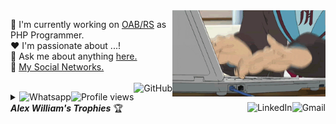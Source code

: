 <a href="#">
    <img src="https://github.com/AlexWilliam/AlexWilliam/blob/develop/assets/working.gif" title="day++" width="245px" align="right" alt="Routine">
</a>

:department_store: I'm currently working on <a href="https://www.oabrs.org.br/">OAB/RS</a> as PHP Programmer.
<br />
:heart: I'm passionate about ...!
<br />
:speech_balloon: Ask me about anything <a href="https://github.com/AlexWilliam/AlexWilliam/issues">here.</a>
<br />
:link: <a href="https://linktr.ee/Zurrilho">My Social Networks.</a>
<br /><br />
<a href="https://github.com/AlexWilliam">
    <img src="https://img.shields.io/github/followers/AlexWilliam?label=follow&style=social" title="Follow me" align="right" alt="GitHub">
</a>

<img src="https://komarev.com/ghpvc/?username=AlexWilliam&label=Profile%20views&color=0e75b6&style=flat-square&color=yellow" title="Profile views" align="right" alt="Profile views" />

<a href="https://api.whatsapp.com/send?phone=5551983322826">
    <img src="https://img.shields.io/badge/-Whatsapp-4CA143?style=flat-square&labelColor=4CA143&logo=whatsapp&logoColor=white" title="Text me" align="right" alt="Whatsapp">
</a>

<a href="mailto:alexgoncalves.ti@gmail.com">
    <img src="https://img.shields.io/badge/-Gmail-c14438?style=flat-square&logo=Gmail&logoColor=white" title="Send me an email" align="right" alt="Gmail">
</a>

<a href="https://www.linkedin.com/in/alex-william-gon%C3%A7alves-44692b4a/">
    <img src="https://img.shields.io/badge/-LinkedIn-blue?style=flat-square&logo=Linkedin&logoColor=white" title="My Social Network" align="right" alt="LinkedIn">
</a>

<details title="Alex William's Trophies">
    <br />
    <summary align="left"><strong><i>Alex William's Trophies</i></strong> 🏆</summary>
    <p align="center">
        <img 
             src="https://github-profile-trophy.vercel.app/?username=AlexWilliam&column=4&theme=gruvbox&margin-w=4&&margin-h=4&no-frame=true" 
             width="60%"
             title="Alex William's Trophies"
        />
    </p>
    <p align="center">
      <a href="https://github.com/AlexWilliam/AlexWilliam/issues">
        <img src="https://img.shields.io/github/issues/AlexWilliam/AlexWilliam" title="issues" alt="issues" /> 
      </a>
      <a href="https://github.com/AlexWilliam/AlexWilliam/network/members">
        <img src="https://img.shields.io/github/forks/AlexWilliam/AlexWilliam" title="forks" alt="forks" /> 
      </a>
      <a href="https://github.com/AlexWilliam/AlexWilliam/stargazers">
        <img src="https://img.shields.io/github/stars/AlexWilliam/AlexWilliam" title="stars" alt="stars" /> 
      </a>
       <a href="https://github.com/AlexWilliam/AlexWilliam/blob/master/LICENSE">
        <img src="https://img.shields.io/github/license/AlexWilliam/AlexWilliam" title="license" alt="license" /> 
      </a>
    </p>
</details>
